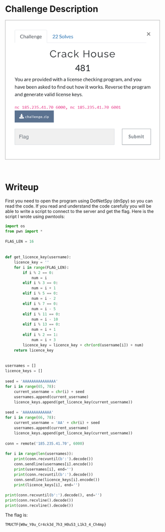 # Challenge Description
<p align="center">
  <img src="Challenge.png">
</p>
<br>

# Writeup
First you need to open the program using DotNetSpy (dnSpy) so you can read the code.
If you read and understand the code carefully you will be able to write a script to connect to the server and get the flag. Here is the script I wrote using pwntools:
```python
import os
from pwn import *

FLAG_LEN = 16


def get_licence_key(username):
    licence_key = ''
    for i in range(FLAG_LEN):
        if i % 2 == 0:
            num = i
        elif i % 3 == 0:
            num = i + 1
        elif i % 5 == 0:
            num = i - 2
        elif i % 7 == 0:
            num = i - 5
        elif i % 11 == 0:
            num = i - 10
        elif i % 13 == 0:
            num = i + 1
        elif i % 2 == 1:
            num = i + 3
        licence_key = licence_key + chr(ord(username[i]) + num)
    return licence_key


usernames = []
licence_keys = []

seed = 'AAAAAAAAAAAAAAA'
for i in range(65, 78):
    current_username = chr(i) + seed
    usernames.append(current_username)
    licence_keys.append(get_licence_key(current_username))

seed = 'AAAAAAAAAAAAA'
for i in range(66, 78):
    current_username = 'AA' + chr(i) + seed
    usernames.append(current_username)
    licence_keys.append(get_licence_key(current_username))

conn = remote('185.235.41.70', 6000)

for i in range(len(usernames)):
    print(conn.recvuntil(b':').decode())
    conn.sendline(usernames[i].encode())
    print(usernames[i], end='')
    print(conn.recvuntil(b':').decode())
    conn.sendline(licence_keys[i].encode())
    print(licence_keys[i], end='')

print(conn.recvuntil(b':').decode(), end='')
print(conn.recvline().decode())
print(conn.recvline().decode())
```  
The flag is:
```
TMUCTF{W0w_Y0u_Cr4ck3d_7h3_H0u53_L1k3_4_Ch4mp}
```
